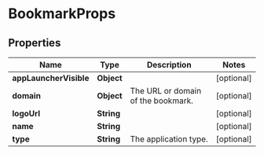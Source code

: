 # BookmarkProps

## Properties
Name | Type | Description | Notes
------------ | ------------- | ------------- | -------------
**appLauncherVisible** | **Object** |  |  [optional]
**domain** | **Object** | The URL or domain of the bookmark. |  [optional]
**logoUrl** | **String** |  |  [optional]
**name** | **String** |  |  [optional]
**type** | **String** | The application type. |  [optional]
